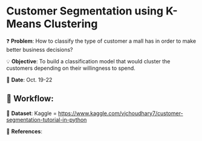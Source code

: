 # Customer Segmentation using K-Means Clustering

❓ **Problem**: How to classify the type of customer a mall has in order to make better business decisions?

💡 **Objective**: To build a classification model that would cluster the customers depending on their willingness to spend.

📅 **Date**: Oct. 19-22

📝 **Workflow**:
-

🔢 **Dataset**: Kaggle = https://www.kaggle.com/vjchoudhary7/customer-segmentation-tutorial-in-python

📜 **References**:

